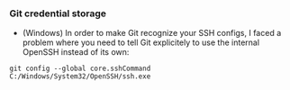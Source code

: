 ### Git credential storage

- (Windows) In order to make Git recognize your SSH configs, I faced a problem where you need to tell Git explicitely to use the internal OpenSSH instead of its own:  

```
git config --global core.sshCommand C:/Windows/System32/OpenSSH/ssh.exe
```

